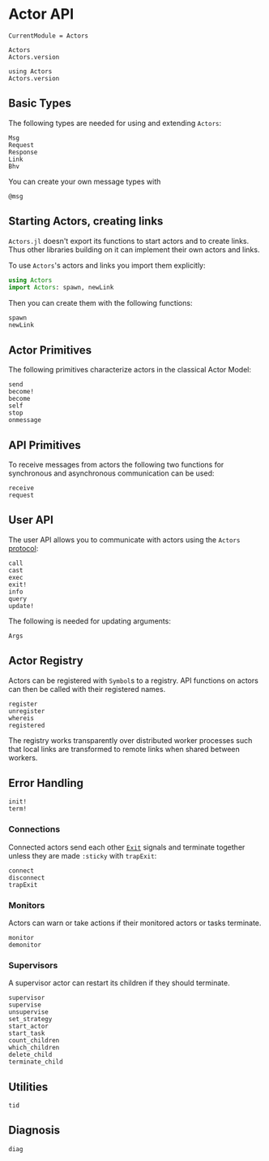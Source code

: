 # Actor API

```@meta
CurrentModule = Actors
```

```@docs
Actors
Actors.version
```

```@repl
using Actors
Actors.version
```

## Basic Types

The following types are needed for using and extending `Actors`:

```@docs
Msg
Request
Response
Link
Bhv
```

You can create your own message types with

```@docs
@msg
```

## Starting Actors, creating links

`Actors.jl` doesn't export its functions to start actors and to create links. Thus other libraries building on it can implement their own actors and links.

To use `Actors`'s actors and links you import them explicitly:

```julia
using Actors
import Actors: spawn, newLink
```

Then you can create them with the following functions:

```@docs
spawn
newLink
```

## Actor Primitives

The following primitives characterize actors in the classical Actor Model:

```@docs
send
become!
become
self
stop
onmessage
```

## API Primitives

To receive messages from actors the following two functions for synchronous and asynchronous communication can be used:

```@docs
receive
request
```

## User API

The user API allows you to communicate with actors using the `Actors` [protocol](protocol.md):

```@docs
call
cast
exec
exit!
info
query
update!
```

The following is needed for updating arguments:

```@docs
Args
```

## Actor Registry

Actors can be registered with `Symbol`s to a registry. API functions on actors can then be called with their registered names.

```@docs
register
unregister
whereis
registered
```

The registry works transparently over distributed worker processes such that local links are transformed to remote links when shared between workers.

## Error Handling

```@docs
init!
term!
```

### Connections

Connected actors send each other [`Exit`](@ref) signals and terminate together unless they are made `:sticky` with `trapExit`:

```@docs
connect
disconnect
trapExit
```

### Monitors

Actors can warn or take actions if their monitored actors or tasks terminate.

```@docs
monitor
demonitor
```

### Supervisors

A supervisor actor can restart its children if they should terminate.

```@docs
supervisor
supervise
unsupervise
set_strategy
start_actor
start_task
count_children
which_children
delete_child
terminate_child
```

## Utilities

```@docs
tid
```

## Diagnosis

```@docs
diag
```
